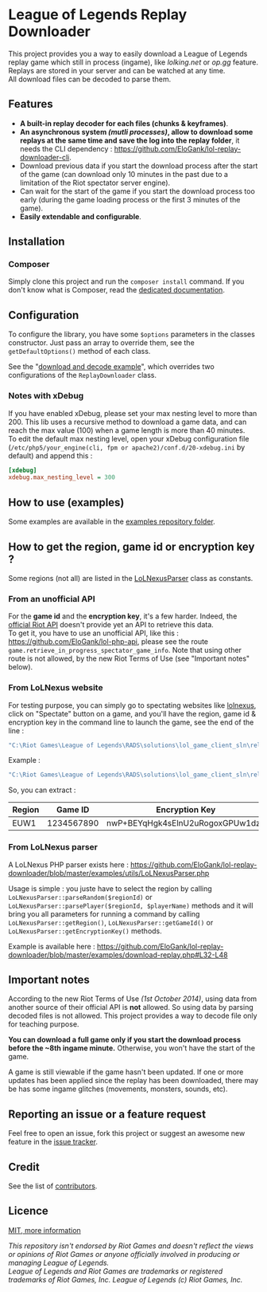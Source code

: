 League of Legends Replay Downloader
================================

This project provides you a way to easily download a League of Legends replay game which still in process (ingame), like *lolking.net* or *op.gg* feature. Replays are stored in your server and can be watched at any time.  
All download files can be decoded to parse them.

## Features

* **A built-in replay decoder for each files (chunks & keyframes)**.
* **An asynchronous system *(mutli processes)*, allow to download some replays at the same time and save the log into the replay folder**, it needs the CLI dependency : https://github.com/EloGank/lol-replay-downloader-cli.
* Download previous data if you start the download process after the start of the game (can download only 10 minutes in the past due to a limitation of the Riot spectator server engine).
* Can wait for the start of the game if you start the download process too early (during the game loading process or the first 3 minutes of the game).
* **Easily extendable and configurable**.


## Installation

### Composer

Simply clone this project and run the `composer install` command.
If you don't know what is Composer, read the [dedicated documentation](./doc/installation.md).

## Configuration

To configure the library, you have some `$options` parameters in the classes constructor. Just pass an array to override them, see the `getDefaultOptions()` method of each class.

See the "[download and decode example](./examples/download-and-decode-replay.php)", which overrides two configurations of the `ReplayDownloader` class.

### Notes with xDebug

If you have enabled xDebug, please set your max nesting level to more than 200. This lib uses a recursive method to download a game data, and can reach the max value (100) when a game length is more than 40 minutes.  
To edit the default max nesting level, open your xDebug configuration file (`/etc/php5/your_engine(cli, fpm or apache2)/conf.d/20-xdebug.ini` by default) and append this :

``` ini
[xdebug]
xdebug.max_nesting_level = 300
```

## How to use (examples)

Some examples are available in the [examples repository folder](./examples).

## How to get the region, game id or encryption key ?

Some regions (not all) are listed in the [LoLNexusParser](./examples/utils/LoLNexusParser.php) class as constants.

### From an unofficial API

For the **game id** and the **encryption key**, it's a few harder. Indeed, the [official Riot API](https://developer.riotgames.com/) doesn't provide yet an API to retrieve this data.  
To get it, you have to use an unofficial API, like this : https://github.com/EloGank/lol-php-api, please see the route `game.retrieve_in_progress_spectator_game_info`. Note that using other route is not allowed, by the new Riot Terms of Use (see "Important notes" below).  

### From LoLNexus website

For testing purpose, you can simply go to spectating websites like [lolnexus](http://www.lolnexus.com), click on "Spectate" button on a game, and you'll have the region, game id & encryption key in the command line to launch the game, see the end of the line :

``` bash
"C:\Riot Games\League of Legends\RADS\solutions\lol_game_client_sln\releases\0.0.1.xx\deploy\League of Legends.exe" "8394" "LoLLauncher.exe" "" "spectator SERVER_ADDRESS ENCRYPTION_KEY GAME_ID REGION"
```

Example :

``` bash
"C:\Riot Games\League of Legends\RADS\solutions\lol_game_client_sln\releases\0.0.1.68\deploy\League of Legends.exe" "8394" "LoLLauncher.exe" "" "spectator 185.40.64.163:80 nwP+BEYqHgk4sElnU2uRogoxGPUw1dzE 1234567890 EUW1"
```

So, you can extract :

Region | Game ID | Encryption Key
------------ | ------------- | -------------
EUW1 | 1234567890 | nwP+BEYqHgk4sElnU2uRogoxGPUw1dzE

### From LoLNexus parser

A LoLNexus PHP parser exists here : https://github.com/EloGank/lol-replay-downloader/blob/master/examples/utils/LoLNexusParser.php

Usage is simple : you juste have to select the region by calling `LoLNexusParser::parseRandom($regionId)` or `LoLNexusParser::parsePlayer($regionId, $playerName)` methods and it will bring you all parameters for running a command by calling `LoLNexusParser::getRegion()`, `LoLNexusParser::getGameId()` or `LoLNexusParser::getEncryptionKey()` methods.

Example is available here : https://github.com/EloGank/lol-replay-downloader/blob/master/examples/download-replay.php#L32-L48

## Important notes

According to the new Riot Terms of Use *(1st October 2014)*, using data from another source of their official API is **not** allowed. So using data by parsing decoded files is not allowed. This project provides a way to decode file only for teaching purpose.

**You can download a full game only if you start the download process before the ~8th ingame minute.** Otherwise, you won't have the start of the game.

A game is still viewable if the game hasn't been updated. If one or more updates has been applied since the replay has been downloaded, there may be has some ingame glitches (movements, monsters, sounds, etc).

## Reporting an issue or a feature request

Feel free to open an issue, fork this project or suggest an awesome new feature in the [issue tracker](https://github.com/EloGank/lol-replay-downloader/issues).  

## Credit

See the list of [contributors](https://github.com/EloGank/lol-replay-downloader/graphs/contributors).

## Licence

[MIT, more information](./LICENSE)

*This repository isn't endorsed by Riot Games and doesn't reflect the views or opinions of Riot Games or anyone officially involved in producing or managing League of Legends.  
League of Legends and Riot Games are trademarks or registered trademarks of Riot Games, Inc. League of Legends (c) Riot Games, Inc.*
